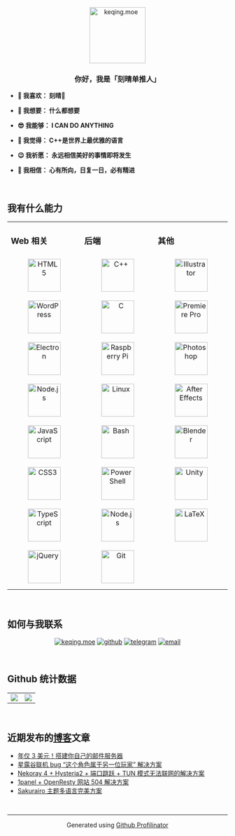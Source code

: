 <div align="center">
<a href="https://keqing.moe/">
<img alt="keqing.moe" src="https://keqing.moe/res/刻晴生贺_圆形.png" align="center" height="128" width="128" />
</a>
</div>  
  

### **<div align="center">你好，我是「刻晴单推人」</div>**  
  

- **🥰 我喜欢： 刻晴💜**  
  

- **🧐 我想要： 什么都想要**  
  

- **😎 我能够： I CAN DO ANYTHING**  
  

- **🤣 我觉得： C++是世界上最优雅的语言**  
  

- **😉 我祈愿： 永远相信美好的事情即将发生**  
  

- **🤗 我相信： 心有所向，日复一日，必有精进**  
  

<br/>  


## 我有什么能力 
<table><tr><td valign="top" width="33%">

### Web 相关  
<div align="center">  
<a href="https://zh.wikipedia.org/wiki/HTML5" target="_blank"><img style="margin: 10px" src="https://profilinator.rishav.dev/skills-assets/html5-original-wordmark.svg" alt="HTML5" height="75" /></a>  
<a href="https://wordpress.com/zh-cn/" target="_blank"><img style="margin: 10px" src="https://profilinator.rishav.dev/skills-assets/wordpress.png" alt="WordPress" height="75" /></a>  
<a href="https://www.electronjs.org/zh/" target="_blank"><img style="margin: 10px" src="https://profilinator.rishav.dev/skills-assets/electron-original.svg" alt="Electron" height="75" /></a>  
<a href="https://nodejs.org/zh-cn" target="_blank"><img style="margin: 10px" src="https://profilinator.rishav.dev/skills-assets/nodejs-original-wordmark.svg" alt="Node.js" height="75" /></a>  
<a href="https://zh.wikipedia.org/wiki/JavaScript" target="_blank"><img style="margin: 10px" src="https://profilinator.rishav.dev/skills-assets/javascript-original.svg" alt="JavaScript" height="75" /></a>  
<a href="https://zh.wikipedia.org/wiki/CSS" target="_blank"><img style="margin: 10px" src="https://profilinator.rishav.dev/skills-assets/css3-original-wordmark.svg" alt="CSS3" height="75" /></a>  
<a href="https://www.typescriptlang.org/zh/" target="_blank"><img style="margin: 10px" src="https://profilinator.rishav.dev/skills-assets/typescript-original.svg" alt="TypeScript" height="75" /></a>  
<a href="https://zh.wikipedia.org/wiki/JQuery" target="_blank"><img style="margin: 10px" src="https://profilinator.rishav.dev/skills-assets/jquery.png" alt="jQuery" height="75" /></a>  
</div>

</td><td valign="top" width="33%">

### 后端  
<div align="center">  
<a href="https://zh.cppreference.com/" target="_blank"><img style="margin: 10px" src="https://profilinator.rishav.dev/skills-assets/cplusplus-original.svg" alt="C++" height="75" /></a>  
<a href="https://zh.cppreference.com/" target="_blank"><img style="margin: 10px" src="https://profilinator.rishav.dev/skills-assets/c-original.svg" alt="C" height="75" /></a>  
<a href="https://www.raspberrypi.org/" target="_blank"><img style="margin: 10px" src="https://profilinator.rishav.dev/skills-assets/raspberrypi.png" alt="Raspberry Pi" height="75" /></a>  
<a href="https://www.linux.org/" target="_blank"><img style="margin: 10px" src="https://profilinator.rishav.dev/skills-assets/linux-original.svg" alt="Linux" height="75" /></a>  
<a href="https://www.gnu.org/software/bash/" target="_blank"><img style="margin: 10px" src="https://profilinator.rishav.dev/skills-assets/gnu_bash-icon.svg" alt="Bash" height="75" /></a>  
<a href="https://docs.microsoft.com/en-us/powershell/" target="_blank"><img style="margin: 10px" src="https://profilinator.rishav.dev/skills-assets/powershell.png" alt="PowerShell" height="75" /></a>  
<a href="https://nodejs.org/zh-cn" target="_blank"><img style="margin: 10px" src="https://profilinator.rishav.dev/skills-assets/nodejs-original-wordmark.svg" alt="Node.js" height="75" /></a>  
<a href="https://github.com/" target="_blank"><img style="margin: 10px" src="https://profilinator.rishav.dev/skills-assets/git-scm-icon.svg" alt="Git" height="75" /></a>  
</div>

</td><td valign="top" width="33%">

### 其他  
<div align="center">  
<a href="https://www.adobe.com/cn/creativecloud/roc/business.html" target="_blank"><img style="margin: 10px" src="https://profilinator.rishav.dev/skills-assets/adobe_illustrator-icon.svg" alt="Illustrator" height="75" /></a>  
<a href="https://www.adobe.com/cn/creativecloud/roc/business.html" target="_blank"><img style="margin: 10px" src="https://profilinator.rishav.dev/skills-assets/adobepremierepro.png" alt="Premiere Pro" height="75" /></a>  
<a href="https://www.adobe.com/cn/creativecloud/roc/business.html" target="_blank"><img style="margin: 10px" src="https://profilinator.rishav.dev/skills-assets/photoshop-plain.svg" alt="Photoshop" height="75" /></a>  
<a href="https://www.adobe.com/cn/creativecloud/roc/business.html" target="_blank"><img style="margin: 10px" src="https://profilinator.rishav.dev/skills-assets/aftereffects.png" alt="After Effects" height="75" /></a>  
<a href="https://www.blender.org/" target="_blank"><img style="margin: 10px" src="https://profilinator.rishav.dev/skills-assets/blender_community_badge_white.svg" alt="Blender" height="75" /></a>  
<a href="https://unity.com/cn" target="_blank"><img style="margin: 10px" src="https://profilinator.rishav.dev/skills-assets/unity.png" alt="Unity" height="75" /></a>  
<a href="https://zh.wikipedia.org/wiki/LaTeX" target="_blank"><img style="margin: 10px" src="https://profilinator.rishav.dev/skills-assets/latex.png" alt="LaTeX" height="75" /></a>  
</div>

</td></tr></table>  

<br/>  

## 如何与我联系  
<div align="center">

[![keqing.moe](https://img.shields.io/badge/blog-%238e78c6.svg?&style=for-the-badge&logo=undertale&logoColor=%23E71D29)](https://keqing.moe/)
[![github](https://img.shields.io/badge/github-%2324292e.svg?&style=for-the-badge&logo=github&logoColor)](https://github.com/KeqingMoe)
[![telegram](https://img.shields.io/badge/telegram-%2326A5E4.svg?&style=for-the-badge&logo=telegram&logoColor=%23FFFFFF)](https://t.me/keqingmoe/)
[![email](https://img.shields.io/badge/email-%23EA4335.svg?&style=for-the-badge&logo=gmail&logoColor=%23FFFFFF)](mailto:me@keqing.moe)

</div>  

<br/>  

## Github 统计数据  
<table align="center">
<tr><td width=50%">
<div align="center">
<a href="https://github.com/KeqingMoe">
<img src="https://github-readme-stats.vercel.app/api/top-langs/?username=KeqingMoe&layout=compact&count_private=true&hide_border=true&locale=cn" align="center" />
</a>
</div>  
</td><td width="50%">
<div align="center">
<a href="https://github.com/KeqingMoe">
<img src="https://github-readme-stats.vercel.app/api?username=KeqingMoe&show_icons=true&count_private=true&hide_border=true&locale=cn" align="center" />
</a>
</div> 
</td></tr></table>  
<br/>  

## 近期发布的[博客](https://keqing.moe)文章  
<!-- BLOG-POST-LIST:START -->
- [年仅 3 美元！搭建你自己的邮件服务器](https://keqing.moe/posts/3-usd-annually-personal-email-server/)
- [星露谷联机 bug “这个角色属于另一位玩家” 解决方案](https://keqing.moe/posts/stardew-valley-multiplay-bug-fix/)
- [Nekoray 4 + Hysteria2 + 端口跳跃 + TUN 模式无法联网的解决方案](https://keqing.moe/posts/nekoray4-hysteria2-tun-port-hopping-solution/)
- [1panel + OpenResty 网站 504 解决方案](https://keqing.moe/posts/1panel-openresty-website-504-solution/)
- [Sakurairo 主题多语言完美方案](https://keqing.moe/posts/sakurairo_multilang/)
<!-- BLOG-POST-LIST:END -->  

<br/>  

----
<div align="center">Generated using <a href="https://profilinator.rishav.dev/" target="_blank">Github Profilinator</a></div>
